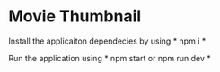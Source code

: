 # Movie Thumbnail

Install the applicaiton dependecies by using * npm i *

Run the application using * npm start or npm run dev *

